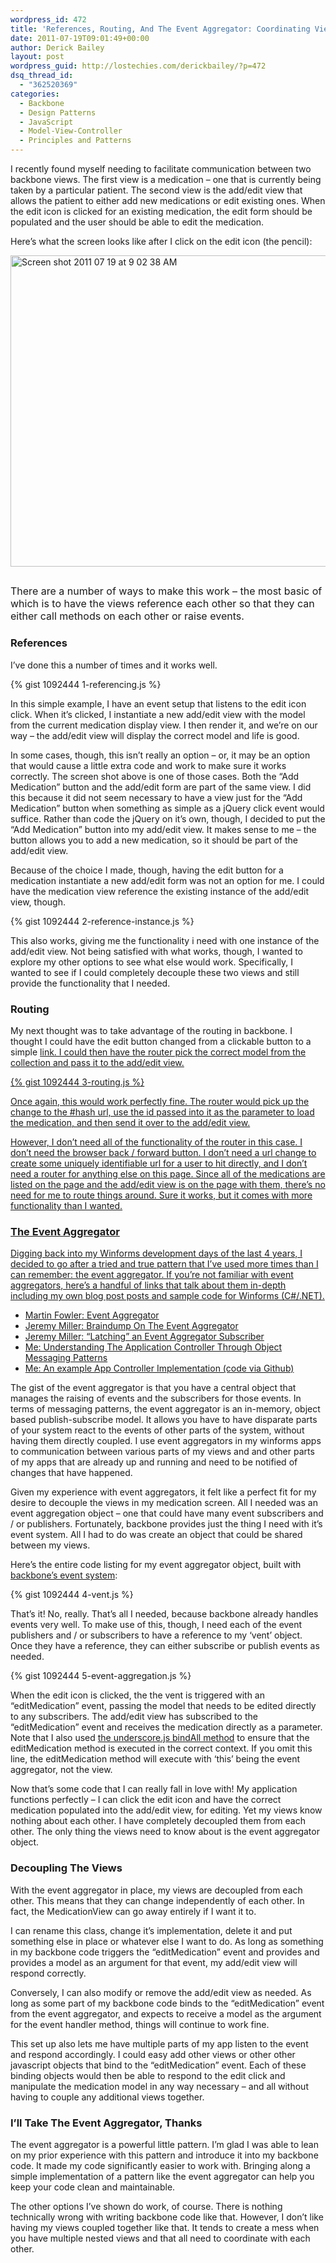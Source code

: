```yaml
---
wordpress_id: 472
title: 'References, Routing, And The Event Aggregator: Coordinating Views In Backbone.js'
date: 2011-07-19T09:01:49+00:00
author: Derick Bailey
layout: post
wordpress_guid: http://lostechies.com/derickbailey/?p=472
dsq_thread_id:
  - "362520369"
categories:
  - Backbone
  - Design Patterns
  - JavaScript
  - Model-View-Controller
  - Principles and Patterns
---
```

I recently found myself needing to facilitate communication between two backbone views. The first view is a medication &#8211; one that is currently being taken by a particular patient. The second view is the add/edit view that allows the patient to either add new medications or edit existing ones. When the edit icon is clicked for an existing medication, the edit form should be populated and the user should be able to edit the medication.

Here&#8217;s what the screen looks like after I click on the edit icon (the pencil):

<img title="Screen shot 2011-07-19 at 9.02.38 AM.png" src="http://lostechies.com/content/derickbailey/uploads/2011/07/Screen-shot-2011-07-19-at-9.02.38-AM.png" border="0" alt="Screen shot 2011 07 19 at 9 02 38 AM" width="600" height="498" />

## <span style="font-weight: normal; font-size: medium;">There are a number of ways to make this work &#8211; the most basic of which is to have the views reference each other so that they can either call methods on each other or raise events.</span>

### References

I&#8217;ve done this a number of times and it works well.

{% gist 1092444 1-referencing.js %}

In this simple example, I have an event setup that listens to the edit icon click. When it&#8217;s clicked, I instantiate a new add/edit view with the model from the current medication display view. I then render it, and we&#8217;re on our way &#8211; the add/edit view will display the correct model and life is good.

In some cases, though, this isn&#8217;t really an option &#8211; or, it may be an option that would cause a little extra code and work to make sure it works correctly. The screen shot above is one of those cases. Both the &#8220;Add Medication&#8221; button and the add/edit form are part of the same view. I did this because it did not seem necessary to have a view just for the &#8220;Add Medication&#8221; button when something as simple as a jQuery click event would suffice. Rather than code the jQuery on it&#8217;s own, though, I decided to put the &#8220;Add Medication&#8221; button into my add/edit view. It makes sense to me &#8211; the button allows you to add a new medication, so it should be part of the add/edit view.

Because of the choice I made, though, having the edit button for a medication instantiate a new add/edit form was not an option for me. I could have the medication view reference the existing instance of the add/edit view, though.

{% gist 1092444 2-reference-instance.js %}

This also works, giving me the functionality i need with one instance of the add/edit view. Not being satisfied with what works, though, I wanted to explore my other options to see what else would work. Specifically, I wanted to see if I could completely decouple these two views and still provide the functionality that I needed.

### Routing

My next thought was to take advantage of the routing in backbone. I thought I could have the edit button changed from a clickable button to a simple <a href=&#8221;#edit/id&#8221;> link. I could then have the router pick the correct model from the collection and pass it to the add/edit view.

{% gist 1092444 3-routing.js %}

Once again, this would work perfectly fine. The router would pick up the change to the #hash url, use the id passed into it as the parameter to load the medication, and then send it over to the add/edit view.

However, I don&#8217;t need all of the functionality of the router in this case. I don&#8217;t need the browser back / forward button. I don&#8217;t need a url change to create some uniquely identifiable url for a user to hit directly, and I don&#8217;t need a router for anything else on this page. Since all of the medications are listed on the page and the add/edit view is on the page with them, there&#8217;s no need for me to route things around. Sure it works, but it comes with more functionality than I wanted.

### The Event Aggregator

Digging back into my Winforms development days of the last 4 years, I decided to go after a tried and true pattern that I&#8217;ve used more times than I can remember: the event aggregator. If you&#8217;re not familiar with event aggregators, here&#8217;s a handful of links that talk about them in-depth including my own blog post posts and sample code for Winforms (C#/.NET).

  * [Martin Fowler: Event Aggregator](http://martinfowler.com/eaaDev/EventAggregator.html)
  * [Jeremy Miller: Braindump On The Event Aggregator](http://codebetter.com/jeremymiller/2009/07/22/braindump-on-the-event-aggregator-pattern/)
  * [Jeremy Miller: &#8220;Latching&#8221; an Event Aggregator Subscriber](http://codebetter.com/jeremymiller/2009/08/01/latching-an-event-aggregator-subscriber/)
  * [Me: Understanding The Application Controller Through Object Messaging Patterns](http://lostechies.com/derickbailey/2009/12/23/understanding-the-application-controller-through-object-messaging-patterns/)
  * [Me: An example App Controller Implementation (code via Github)](https://github.com/derickbailey/appcontroller)

The gist of the event aggregator is that you have a central object that manages the raising of events and the subscribers for those events. In terms of messaging patterns, the event aggregator is an in-memory, object based publish-subscribe model. It allows you have to have disparate parts of your system react to the events of other parts of the system, without having them directly coupled. I use event aggregators in my winforms apps to communication between various parts of my views and and other parts of my apps that are already up and running and need to be notified of changes that have happened.

Given my experience with event aggregators, it felt like a perfect fit for my desire to decouple the views in my medication screen. All I needed was an event aggregation object &#8211; one that could have many event subscribers and /  or publishers. Fortunately, backbone provides just the thing I need with it&#8217;s event system. All I had to do was create an object that could be shared between my views.

Here&#8217;s the entire code listing for my event aggregator object, built with [backbone&#8217;s event system](http://documentcloud.github.com/backbone/#Events):

{% gist 1092444 4-vent.js %}

That&#8217;s it! No, really. That&#8217;s all I needed, because backbone already handles events very well. To make use of this, though, I need each of the event publishers and / or subscribers to have a reference to my &#8216;vent&#8217; object. Once they have a reference, they can either subscribe or publish events as needed.

{% gist 1092444 5-event-aggregation.js %}

When the edit icon is clicked, the the vent is triggered with an &#8220;editMedication&#8221; event, passing the model that needs to be edited directly to any subscribers. The add/edit view has subscribed to the &#8220;editMedication&#8221; event and receives the medication directly as a parameter. Note that I also used [the underscore.js bindAll method](http://lostechies.com/derickbailey/2011/06/15/solving-backbones-this-model-view-problem-with-underscore-js/) to ensure that the editMedication method is executed in the correct context. If you omit this line, the editMedication method will execute with &#8216;this&#8217; being the event aggregator, not the view.

Now that&#8217;s some code that I can really fall in love with! My application functions perfectly &#8211; I can click the edit icon and have the correct medication populated into the add/edit view, for editing. Yet my views know nothing about each other. I have completely decoupled them from each other. The only thing the views need to know about is the event aggregator object.

### Decoupling The Views

With the event aggregator in place, my views are decoupled from each other. This means that they can change independently of each other. In fact, the MedicationView can go away entirely if I want it to.

I can rename this class, change it&#8217;s implementation, delete it and put something else in place or whatever else I want to do. As long as something in my backbone code triggers the &#8220;editMedication&#8221; event and provides and provides a model as an argument for that event, my add/edit view will respond correctly.

Conversely, I can also modify or remove the add/edit view as needed. As long as some part of my backbone code binds to the &#8220;editMedication&#8221; event from the event aggregator, and expects to receive a model as the argument for the event handler method, things will continue to work fine.

This set up also lets me have multiple parts of my app listen to the event and respond accordingly. I could easy add other views or other other javascript objects that bind to the &#8220;editMedication&#8221; event. Each of these binding objects would then be able to respond to the edit click and manipulate the medication model in any way necessary &#8211; and all without having to couple any additional views together.

### I&#8217;ll Take The Event Aggregator, Thanks

The event aggregator is a powerful little pattern. I&#8217;m glad I was able to lean on my prior experience with this pattern and introduce it into my backbone code. It made my code significantly easier to work with. Bringing along a simple implementation of a pattern like the event aggregator can help you keep your code clean and maintainable.

The other options I&#8217;ve shown do work, of course. There is nothing technically wrong with writing backbone code like that. However, I don&#8217;t like having my views coupled together like that. It tends to create a mess when you have multiple nested views and that all need to coordinate with each other.
